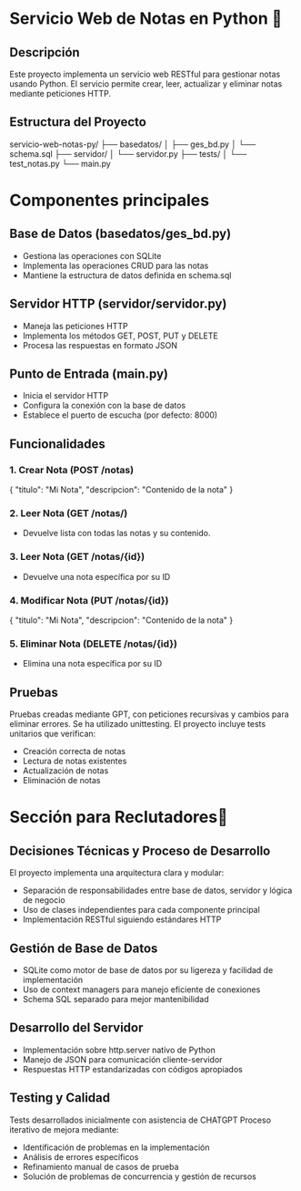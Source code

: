 # Servicio Web de Notas en Python 🚀
## Descripción
Este proyecto implementa un servicio web RESTful para gestionar notas usando Python. El servicio permite crear, leer, actualizar y eliminar notas mediante peticiones HTTP.

## Estructura del Proyecto
servicio-web-notas-py/
├── basedatos/
│   ├── ges_bd.py
│   └── schema.sql
├── servidor/
│   └── servidor.py
├── tests/
│   └── test_notas.py
└── main.py

# Componentes principales
## Base de Datos (basedatos/ges_bd.py)
- Gestiona las operaciones con SQLite
- Implementa las operaciones CRUD para las notas
- Mantiene la estructura de datos definida en schema.sql
## Servidor HTTP (servidor/servidor.py)
- Maneja las peticiones HTTP
- Implementa los métodos GET, POST, PUT y DELETE
- Procesa las respuestas en formato JSON
## Punto de Entrada (main.py)
- Inicia el servidor HTTP
- Configura la conexión con la base de datos
- Establece el puerto de escucha (por defecto: 8000)

## Funcionalidades 
### 1. Crear Nota (POST /notas)
{
    "titulo": "Mi Nota",
    "descripcion": "Contenido de la nota"
}

### 2. Leer Nota (GET /notas/)
- Devuelve lista con todas las notas y su contenido.


### 3. Leer Nota (GET /notas/{id})
- Devuelve una nota específica por su ID

### 4. Modificar Nota (PUT /notas/{id})
{
    "titulo": "Mi Nota",
    "descripcion": "Contenido de la nota"
}

### 5. Eliminar Nota (DELETE /notas/{id})
- Elimina una nota específica por su ID

## Pruebas
Pruebas creadas mediante GPT, con peticiones recursivas y cambios para eliminar errores. Se ha utilizado unittesting.
El proyecto incluye tests unitarios que verifican:
- Creación correcta de notas
- Lectura de notas existentes
- Actualización de notas
- Eliminación de notas

# Sección para Reclutadores🤖
## Decisiones Técnicas y Proceso de Desarrollo
El proyecto implementa una arquitectura clara y modular:

- Separación de responsabilidades entre base de datos, servidor y lógica de negocio
- Uso de clases independientes para cada componente principal
- Implementación RESTful siguiendo estándares HTTP

## Gestión de Base de Datos
- SQLite como motor de base de datos por su ligereza y facilidad de implementación
- Uso de context managers para manejo eficiente de conexiones
- Schema SQL separado para mejor mantenibilidad

## Desarrollo del Servidor
- Implementación sobre http.server nativo de Python
- Manejo de JSON para comunicación cliente-servidor
- Respuestas HTTP estandarizadas con códigos apropiados
## Testing y Calidad
Tests desarrollados inicialmente con asistencia de CHATGPT
Proceso iterativo de mejora mediante:
- Identificación de problemas en la implementación
- Análisis de errores específicos
- Refinamiento manual de casos de prueba
- Solución de problemas de concurrencia y gestión de recursos

